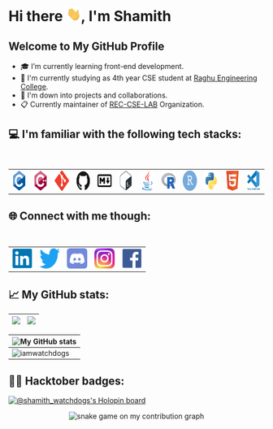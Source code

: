 # Hi there <img src="Assets/Hi.gif" width="29">, I'm Shamith <img src="https://visitor-badge.laobi.icu/badge?page_id=iamwatchdogs.iamwatchdogs" alt="" align="right" />

## Welcome to My GitHub Profile

- 🎓 I’m currently learning front-end development.
- 🏫 I'm currently studying as 4th year CSE student at [Raghu Engineering College](https://raghuenggcollege.com/ "visit my college website").
- 🤩 I'm down into projects and collaborations.
- 📋 Currently maintainer of [REC-CSE-LAB](https://github.com/REC-CSE-LAB "visit REC-CSE-LAB Organization") Organization.

## 💻 I'm familiar with the following tech stacks:

<br/>

<div align="center">
  <table>
    <tr>
      <td>
        <a href="https://github.com/iamwatchdogs?tab=repositories&q=&type=&language=c&sort=" target="_blank" title="View my C Programming repo(s)"> 
          <img src="Assets/c-original.svg" alt="c" width="40" height="40"/> 
        </a>
      </td>
      <td>
        <a href="https://github.com/iamwatchdogs?tab=repositories&q=&type=&language=c%2B%2B&sort=" target="_blank" title="View my C++ Programming repo(s)"> 
          <img src="Assets/cplusplus-original.svg" alt="cplusplus" width="40" height="40"/> 
        </a>
      </td>
      <td>
        <a href="https://github.com/iamwatchdogs/" target="_blank" title="View my repos">
          <img src="Assets/git-scm-icon.svg" alt="git" width="40" height="40"/>
        </a>
      </td>
      <td>
        <a href="https://github.com/iamwatchdogs/" target="_blank" title="View my repos">
          <img src="Assets/github-original.svg" alt="github" width="40" height="40"/>
        </a>
      </td>
      <td>
        <a href="https://github.com/iamwatchdogs/" target="_blank" title="View my repos">
          <img src="Assets/markdown-original.svg" alt="markdown" width="40" height="40"/>
        </a>
      </td>
      <td>
        <a href="https://github.com/iamwatchdogs?tab=repositories&q=&type=&language=shell&sort=" target="_blank" title="View my Shell Scripting repo(s)">
          <img src="Assets/bash-plain.svg" alt="bash" width="40" height="40"/>
        </a>
      </td>
      <td>
        <a href="https://github.com/iamwatchdogs?tab=repositories&q=&type=&language=java&sort=" target="_blank" title="View my Java repo(s)">
          <img src="Assets/java-original.svg" alt="java" width="40" height="40"/>
        </a>
      </td>
      <td>
        <a href="https://github.com/iamwatchdogs?tab=repositories&q=&type=&language=r&sort=" target="_blank" title="View my R programming repo(s)">
          <img src="Assets/r-original.svg" alt="r" width="40" height="40"/>
        </a>
      </td>
      <td>
        <a href="https://github.com/iamwatchdogs?tab=repositories&q=&type=&language=r&sort=" target="_blank" title="View my R programming repo(s)">
          <img src="Assets/rstudio-original.svg" alt="r-studio" width="40" height="40"/>
        </a>
      </td>
      <td>
        <a href="" target="_blank" title="View my Python repo(s)">
          <img src="Assets/python-original.svg" alt="python" width="40" height="40"/>
        </a>
      </td>
      <td>
        <a href="" target="_blank" title="View my html5 repo(s)">
          <img src="Assets/html5-original.svg" alt="html5" width="40" height="40"/>
        </a>
      </td>
      <td>
        <img src="Assets/vscode-original-wordmark.svg" alt="vscode" width="40" height="40"/>
      </td>
    </tr>
  </table>
</div>

## 🌐 Connect with me though:

<br/>

<div align="center">
  <table>
    <tr>
      <td>
          <a href="https://www.linkedin.com/in/shamith-n-02b535226/" target="_blank" title="Visit my Linkedin">
            <img src="Assets/linkedin-original.svg" alt="linkedin" width="40" height="40"/>
          </a>
      </td>
      <td>
          <a href="https://twitter.com/Shamith29188225" target="_blank" title="Visit my twitter">
            <img src="Assets/twitter-original.svg" alt="twitter" width="40" height="40"/>
          </a>
      </td>
      <td>
         <a href="https://discord.gg/xrSCjwhR6R" target="_blank" title="Join My Discord Channel">
          <img src="Assets/discordapp-tile.svg" alt="discord" width="40" height="40" />
         </a>
      </td>
      <td>
          <a href="https://www.instagram.com/shamith_watch_dogs/" target="_blank" title="Visit my Instagram">
            <img src="Assets/logo.svg" alt="instagram" width="40" height="40"/>
          </a>
      </td>
      <td>
          <a href="https://www.facebook.com/shamith.nakka" target="_blank" title="Visit my facebook">
            <img src="Assets/facebook-original.svg" alt="facebook" width="40" height="40"/>
          </a>
      </td>
  </table>
</div>

## 📈 My GitHub stats:

| <img src="https://github-readme-stats.vercel.app/api?username=iamwatchdogs&&show_icons=true&count_private=true&theme=github_dark"> | <img src="https://github-readme-streak-stats.herokuapp.com/?user=iamwatchdogs&theme=blueberry_duo"/> |
| --- | ---- |

| <img src="https://github-profile-trophy.vercel.app/?username=iamwatchdogs&theme=darkhub&column=8" alt="My GitHub stats"> |
| --- |
| ![iamwatchdogs](https://github-readme-activity-graph.vercel.app/graph?username=iamwatchdogs&theme=react-dark) |

## 🐱‍💻 Hacktober badges:

[ ![@shamith_watchdogs's Holopin board](https://holopin.me/shamith_watchdogs) ](https://holopin.io/@shamith_watchdogs) 


<!-- Snake Game -->
<div align ="center">
  <img src="https://raw.githubusercontent.com/iamwatchdogs/iamwatchdogs/output/github-contribution-grid-snake-dark.svg" alt="snake game on my contribution graph" title="Ohh No, it's eating my contributions from the graph" >
</div>

